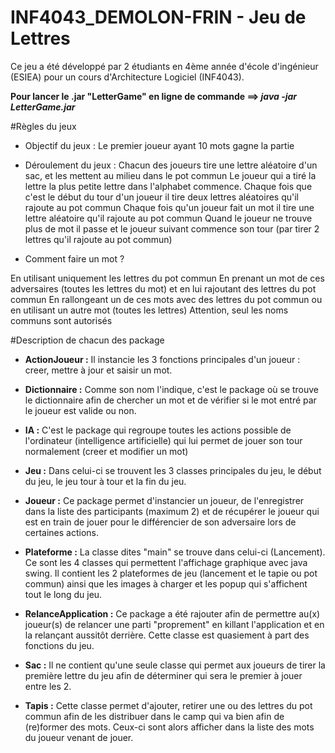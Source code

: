 # INF4043_DEMOLON-FRIN - Jeu de Lettres

Ce jeu a été développé par 2 étudiants en 4ème année d'école d'ingénieur (ESIEA) pour un cours d'Architecture Logiciel (INF4043).

<b>Pour lancer le .jar "LetterGame" en ligne de commande ==> <i>java -jar LetterGame.jar</i></b>

#Règles du jeux

- Objectif du jeux :
Le premier joueur ayant 10 mots gagne la partie

- Déroulement du jeux :
Chacun des joueurs tire une lettre aléatoire d'un sac, et les mettent au milieu dans le pot commun
Le joueur qui a tiré la lettre la plus petite lettre dans l'alphabet commence.
Chaque fois que c'est le début du tour d'un joueur il tire deux lettres aléatoires qu'il rajoute au pot commun
Chaque fois qu'un joueur fait un mot il tire une lettre aléatoire qu'il rajoute au pot commun
Quand le joueur ne trouve plus de mot il passe et le joueur suivant commence son tour (par tirer 2 lettres qu'il rajoute au pot commun)

- Comment faire un mot ?

En utilisant uniquement les lettres du pot commun
En prenant un mot de ces adversaires (toutes les lettres du mot) et en lui rajoutant des lettres du pot commun
En rallongeant un de ces mots avec des lettres du pot commun ou en utilisant un autre mot (toutes les lettres)
Attention, seul les noms communs sont autorisés

#Description de chacun des package
- <b>ActionJoueur :</b>
Il instancie les 3 fonctions principales d'un joueur : creer, mettre à jour et saisir un mot.

- <b>Dictionnaire :</b>
Comme son nom l'indique, c'est le package où se trouve le dictionnaire afin de chercher un mot et de vérifier si le mot entré par le joueur est valide ou non.

- <b>IA :</b>
C'est le package qui regroupe toutes les actions possible de l'ordinateur (intelligence artificielle) qui lui permet de jouer son tour normalement (creer et modifier un mot)

- <b>Jeu :</b>
Dans celui-ci se trouvent les 3 classes principales du jeu, le début du jeu, le jeu tour à tour et la fin du jeu.

- <b>Joueur :</b>
Ce package permet d'instancier un joueur, de l'enregistrer dans la liste des participants (maximum 2) et de récupérer le joueur qui est en train de jouer pour le différencier de son adversaire lors de certaines actions.

- <b>Plateforme :</b>
La classe dites "main" se trouve dans celui-ci (Lancement). Ce sont les 4 classes qui permettent l'affichage graphique avec java swing. Il contient les 2 plateformes de jeu (lancement et le tapie ou pot commun) ainsi que les images à charger et les popup qui s'affichent tout le long du jeu.

- <b>RelanceApplication :</b>
Ce package a été rajouter afin de permettre au(x) joueur(s) de relancer une parti "proprement" en killant l'application et en la relançant aussitôt derrière.
Cette classe est quasiement à part des fonctions du jeu.

- <b>Sac :</b>
Il ne contient qu'une seule classe qui permet aux joueurs de tirer la première lettre du jeu afin de déterminer qui sera le premier à jouer entre les 2.

- <b>Tapis :</b>
Cette classe permet d'ajouter, retirer une ou des lettres du pot commun afin de les distribuer dans le camp qui va bien afin de (re)former des mots. Ceux-ci sont alors afficher dans la liste des mots du joueur venant de jouer.
